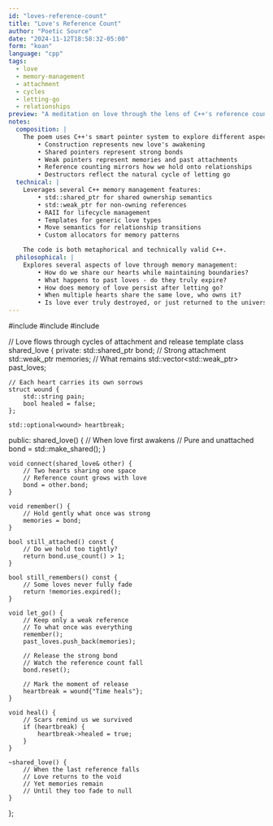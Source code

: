 ```yaml
---
id: "loves-reference-count"
title: "Love's Reference Count"
author: "Poetic Source"
date: "2024-11-12T18:58:32-05:00"
form: "koan"
language: "cpp"
tags:
  - love
  - memory-management
  - attachment
  - cycles
  - letting-go
  - relationships
preview: "A meditation on love through the lens of C++'s reference counting and memory management, exploring how shared pointers mirror the ways we hold onto and release our attachments"
notes:
  composition: |
    The poem uses C++'s smart pointer system to explore different aspects of love and attachment. Each method represents a different phase or aspect of love:
        • Construction represents new love's awakening
        • Shared pointers represent strong bonds
        • Weak pointers represent memories and past attachments
        • Reference counting mirrors how we hold onto relationships
        • Destructors reflect the natural cycle of letting go
  technical: |
    Leverages several C++ memory management features:
        • std::shared_ptr for shared ownership semantics
        • std::weak_ptr for non-owning references
        • RAII for lifecycle management
        • Templates for generic love types
        • Move semantics for relationship transitions
        • Custom allocators for memory patterns

    The code is both metaphorical and technically valid C++.
  philosophical: |
    Explores several aspects of love through memory management:
        • How do we share our hearts while maintaining boundaries?
        • What happens to past loves - do they truly expire?
        • How does memory of love persist after letting go?
        • When multiple hearts share the same love, who owns it?
        • Is love ever truly destroyed, or just returned to the universe?
---
```

#include <memory>
#include <vector>
#include <optional>

// Love flows through cycles of attachment and release
template<typename Heart>
class shared_love {
private:
    std::shared_ptr<Heart> bond;          // Strong attachment
    std::weak_ptr<Heart> memories;        // What remains
    std::vector<std::weak_ptr<Heart>> past_loves;

    // Each heart carries its own sorrows
    struct wound {
        std::string pain;
        bool healed = false;
    };
    
    std::optional<wound> heartbreak;

public:
    shared_love() {
        // When love first awakens
        // Pure and unattached
        bond = std::make_shared<Heart>();
    }

    void connect(shared_love& other) {
        // Two hearts sharing one space
        // Reference count grows with love
        bond = other.bond;
    }

    void remember() {
        // Hold gently what once was strong
        memories = bond;
    }

    bool still_attached() const {
        // Do we hold too tightly?
        return bond.use_count() > 1;
    }

    bool still_remembers() const {
        // Some loves never fully fade
        return !memories.expired();
    }

    void let_go() {
        // Keep only a weak reference
        // To what once was everything
        remember();
        past_loves.push_back(memories);
        
        // Release the strong bond
        // Watch the reference count fall
        bond.reset();
        
        // Mark the moment of release
        heartbreak = wound{"Time heals"};
    }

    void heal() {
        // Scars remind us we survived
        if (heartbreak) {
            heartbreak->healed = true;
        }
    }

    ~shared_love() {
        // When the last reference falls
        // Love returns to the void
        // Yet memories remain
        // Until they too fade to null
    }
};
